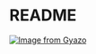 # README
[![Image from Gyazo](https://i.gyazo.com/deac84a31ba641c20c54ea1905e033c9.png)](https://gyazo.com/deac84a31ba641c20c54ea1905e033c9)
